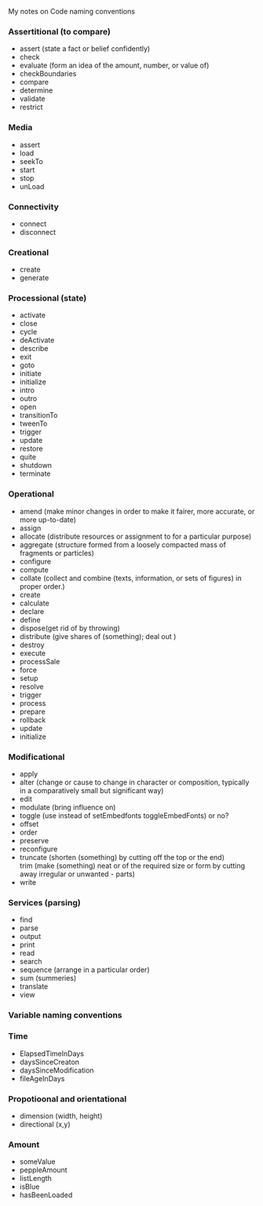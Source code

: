 My notes on Code naming conventions<!--more-->

### Assertitional (to compare)
- assert (state a fact or belief confidently)  
- check		  
- evaluate (form an idea of the amount, number, or value of)  
- checkBoundaries  
- compare  
- determine  
- validate  
- restrict  

### Media
- assert  
- load  
- seekTo  
- start  
- stop  
- unLoad   

### Connectivity
- connect  
- disconnect  

### Creational
- create  
- generate  

### Processional (state)
- activate  
- close  
- cycle  
- deActivate  
- describe  
- exit  
- goto  
- initiate  
- initialize  
- intro  
- outro  
- open  
- transitionTo  
- tweenTo  
- trigger  
- update  
- restore  
- quite  
- shutdown  
- terminate  

### Operational
- amend (make minor changes in order to make it fairer, more accurate, or more up-to-date)  
- assign  
- allocate (distribute resources or assignment to for a particular purpose)  
- aggregate (structure formed from a loosely compacted mass of fragments or particles)  
- configure  
- compute
- collate (collect and combine (texts, information, or sets of figures) in proper order.)  
- create  
- calculate  
- declare  
- define  
- dispose(get rid of by throwing)  
- distribute (give shares of (something); deal out )  
- destroy  
- execute  
- processSale  
- force  
- setup  
- resolve  
- trigger  
- process  
- prepare  
- rollback  
- update
- initialize

### Modificational
- apply  
- alter (change or cause to change in character or composition, typically in a comparatively small but significant way)  
- edit  
- modulate (bring influence on)  
- toggle (use instead of setEmbedfonts toggleEmbedFonts) or no?  
- offset  
- order  
- preserve  
- reconfigure  
- truncate (shorten (something) by cutting off the top or the end)  
trim (make (something) neat or of the required size or form by cutting away irregular or unwanted - parts)  
- write  

### Services (parsing)
- find  
- parse  
- output  
- print  
- read  
- search  
- sequence (arrange in a particular order)  
- sum (summeries)  
- translate  
- view  

### Variable naming conventions

### Time
- ElapsedTimeInDays  
- daysSinceCreaton  
- daysSinceModification  
- fileAgeInDays  

### Propotioonal and orientational
- dimension (width, height)  
- directional (x,y)  

### Amount
- someValue  
- peppleAmount  
- listLength  
- isBlue  
- hasBeenLoaded  
